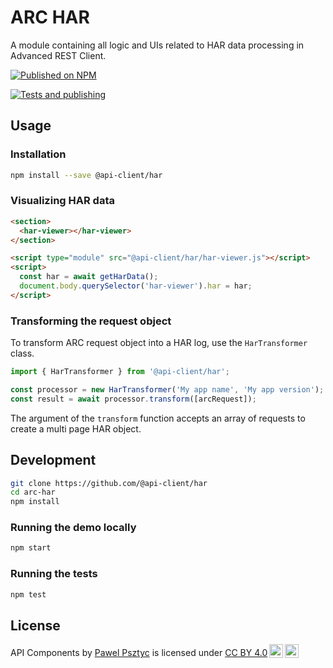 # ARC HAR

A module containing all logic and UIs related to HAR data processing in Advanced REST Client.

[![Published on NPM](https://img.shields.io/npm/v/@api-client/har.svg)](https://www.npmjs.com/package/@api-client/har)

[![Tests and publishing](https://github.com/api-client/har/actions/workflows/deployment.yml/badge.svg)](https://github.com/api-client/har/actions/workflows/deployment.yml)

## Usage

### Installation

```sh
npm install --save @api-client/har
```

### Visualizing HAR data

```html
<section>
  <har-viewer></har-viewer>
</section>

<script type="module" src="@api-client/har/har-viewer.js"></script>
<script>
  const har = await getHarData();
  document.body.querySelector('har-viewer').har = har;
</script>
```

### Transforming the request object

To transform ARC request object into a HAR log, use the `HarTransformer` class.

```javascript
import { HarTransformer } from '@api-client/har';

const processor = new HarTransformer('My app name', 'My app version');
const result = await processor.transform([arcRequest]);
```

The argument of the `transform` function accepts an array of requests to create a multi page HAR object.

## Development

```sh
git clone https://github.com/@api-client/har
cd arc-har
npm install
```

### Running the demo locally

```sh
npm start
```

### Running the tests

```sh
npm test
```

## License

<!-- API Components © 2021 by Pawel Psztyc is licensed under CC BY 4.0. -->

<p xmlns:cc="http://creativecommons.org/ns#" xmlns:dct="http://purl.org/dc/terms/"><span property="dct:title">API Components</span> by <a rel="cc:attributionURL dct:creator" property="cc:attributionName" href="https://github.com/jarrodek">Pawel Psztyc</a> is licensed under <a href="http://creativecommons.org/licenses/by/4.0/?ref=chooser-v1" target="_blank" rel="license noopener noreferrer" style="display:inline-block;">CC BY 4.0<img style="height:22px!important;margin-left:3px;vertical-align:text-bottom;" src="https://mirrors.creativecommons.org/presskit/icons/cc.svg?ref=chooser-v1"><img style="height:22px!important;margin-left:3px;vertical-align:text-bottom;" src="https://mirrors.creativecommons.org/presskit/icons/by.svg?ref=chooser-v1"></a></p>
